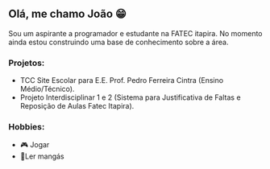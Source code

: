 ## Olá, me chamo João 😁
Sou um aspirante a programador e estudante na FATEC itapira. No momento ainda estou construindo uma base de conhecimento sobre a área.

### Projetos:
- TCC Site Escolar para E.E. Prof. Pedro Ferreira Cintra (Ensino Médio/Técnico).
- Projeto Interdisciplinar 1 e 2 (Sistema para Justificativa de Faltas e Reposição de Aulas Fatec Itapira).
### Hobbies:
- 🎮 Jogar
- 📖Ler mangás

